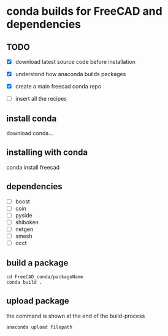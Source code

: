 # conda builds for FreeCAD and dependencies

## TODO

-[x] download latest source code before installation
-[x] understand how anaconda builds packages
-[x] create a main freecad conda repo
-[ ] insert all the recipes


## install conda
download conda...

## installing with conda
conda install freecad

## dependencies
-[ ] boost
-[ ] coin
-[ ] pyside
-[ ] shiboken
-[ ] netgen
-[ ] smesh
-[ ] occt

## build a package
```shell
cd FreeCAD_conda/packageName
conda build .
```

## upload package
the command is shown at the end of the build-process
```shell
anaconda upload filepath
```
